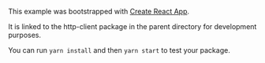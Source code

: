 This example was bootstrapped with [Create React App](https://github.com/facebook/create-react-app).

It is linked to the http-client package in the parent directory for development purposes.

You can run `yarn install` and then `yarn start` to test your package.
